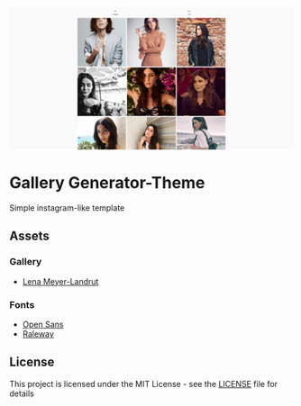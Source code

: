 ![Preview image](preview.png)
# Gallery Generator-Theme
Simple instagram-like template

## Assets

### Gallery
* [Lena Meyer-Landrut](https://www.instagram.com/lenas_view/)

### Fonts
* [Open Sans](https://fonts.google.com/specimen/Open+Sans)
* [Raleway](https://fonts.google.com/specimen/Raleway)

## License
This project is licensed under the MIT License - see the [LICENSE](LICENSE) file for details